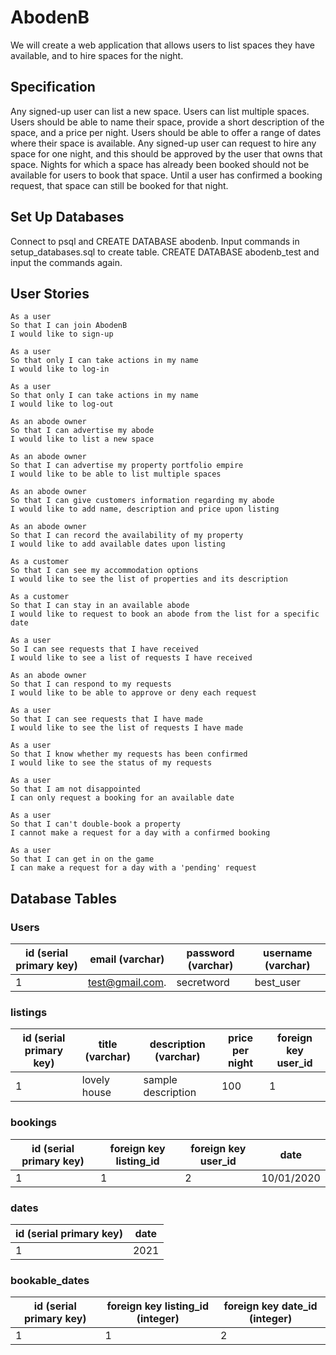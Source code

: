 # AbodenB

We will create a web application that allows users to list spaces they have available, and to hire spaces for the night.

## Specification

Any signed-up user can list a new space.
Users can list multiple spaces.
Users should be able to name their space, provide a short description of the space, and a price per night.
Users should be able to offer a range of dates where their space is available.
Any signed-up user can request to hire any space for one night, and this should be approved by the user that owns that space.
Nights for which a space has already been booked should not be available for users to book that space.
Until a user has confirmed a booking request, that space can still be booked for that night.

##  Set Up Databases
Connect to psql and CREATE DATABASE abodenb. Input commands in setup_databases.sql to create table. CREATE DATABASE abodenb_test and input the commands again.

## User Stories

```
As a user
So that I can join AbodenB
I would like to sign-up
```
```
As a user
So that only I can take actions in my name
I would like to log-in
```
```
As a user
So that only I can take actions in my name
I would like to log-out
```
```
As an abode owner
So that I can advertise my abode
I would like to list a new space
```
```
As an abode owner
So that I can advertise my property portfolio empire
I would like to be able to list multiple spaces
```
```
As an abode owner
So that I can give customers information regarding my abode
I would like to add name, description and price upon listing
```
```
As an abode owner
So that I can record the availability of my property
I would like to add available dates upon listing
```
```
As a customer
So that I can see my accommodation options
I would like to see the list of properties and its description
```
```
As a customer
So that I can stay in an available abode
I would like to request to book an abode from the list for a specific date
```
```
As a user
So I can see requests that I have received
I would like to see a list of requests I have received
```
```
As an abode owner
So that I can respond to my requests
I would like to be able to approve or deny each request
```
```
As a user
So that I can see requests that I have made
I would like to see the list of requests I have made
```
```
As a user
So that I know whether my requests has been confirmed
I would like to see the status of my requests
```
```
As a user
So that I am not disappointed
I can only request a booking for an available date
```
```
As a user
So that I can't double-book a property
I cannot make a request for a day with a confirmed booking
```
```
As a user
So that I can get in on the game
I can make a request for a day with a 'pending' request
```

## Database Tables
### Users
| id (serial primary key) | email (varchar)  | password (varchar)   | username (varchar)  |
| ----------------------- | ---------------- | -------------------- | ------------------- |
| 1                       | test@gmail.com.  | secretword           | best_user           |

### listings
| id (serial primary key) | title (varchar)  | description (varchar) | price per night    | foreign key user_id   |
| ----------------------- | ---------------- | --------------------  | ------------------- | --------------------- |
| 1                       | lovely house     | sample description    | 100                 | 1                     |

### bookings
| id (serial primary key) | foreign key listing_id   | foreign key user_id   | date       |
| ----------------------- | ------------------------ | --------------------  | -----------|
| 1                       | 1                        | 2                     | 10/01/2020 |

### dates
| id (serial primary key) | date                     |
| ----------------------- | ------------------------ |
| 1                       | 2021                     |

### bookable_dates
| id (serial primary key) | foreign key listing_id (integer)  | foreign key date_id  (integer) |
| ----------------------- | ------------------------ | --------------------  |
| 1                       | 1                        | 2                     |
